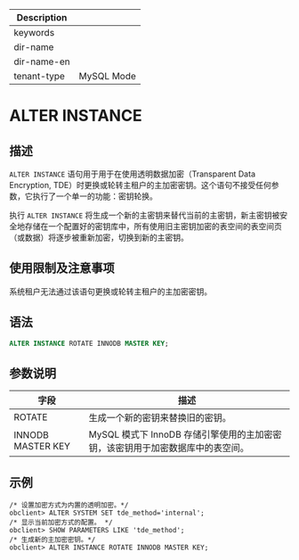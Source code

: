 | Description   |                 |
|---------------|-----------------|
| keywords      |                 |
| dir-name      |                 |
| dir-name-en   |                 |
| tenant-type   | MySQL Mode      |

# ALTER INSTANCE

## 描述

`ALTER INSTANCE` 语句用于用于在使用透明数据加密（Transparent Data Encryption, TDE）时更换或轮转主租户的主加密密钥。这个语句不接受任何参数，它执行了一个单一的功能：密钥轮换。

执行 `ALTER INSTANCE` 将生成一个新的主密钥来替代当前的主密钥，新主密钥被安全地存储在一个配置好的密钥库中，所有使用旧主密钥加密的表空间的表空间页（或数据）将逐步被重新加密，切换到新的主密钥。

## 使用限制及注意事项

系统租户无法通过该语句更换或轮转主租户的主加密密钥。

## 语法

```sql
ALTER INSTANCE ROTATE INNODB MASTER KEY;
```

## 参数说明

|字段              |描述                         |
|-----------------|-----------------------------|
|ROTATE           | 生成一个新的密钥来替换旧的密钥。 |
|INNODB MASTER KEY| MySQL 模式下 InnoDB 存储引擎使用的主加密密钥，该密钥用于加密数据库中的表空间。  |

## 示例

```shell
/* 设置加密方式为内置的透明加密。*/
obclient> ALTER SYSTEM SET tde_method='internal';
/* 显示当前加密方式的配置。 */
obclient> SHOW PARAMETERS LIKE 'tde_method';
/* 生成新的主加密密钥。*/
obclient> ALTER INSTANCE ROTATE INNODB MASTER KEY;
```
